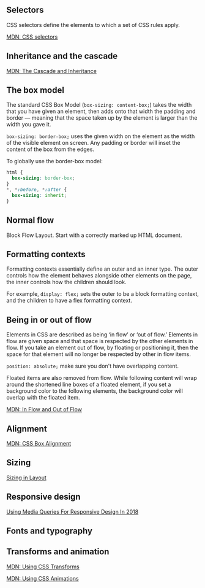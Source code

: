 ## Selectors

CSS selectors define the elements to which a set of CSS rules apply.

[MDN: CSS selectors](https://developer.mozilla.org/en-US/docs/Web/CSS/CSS_Selectors)

## Inheritance and the cascade

[MDN: The Cascade and Inheritance](https://developer.mozilla.org/en-US/docs/Learn/CSS/Introduction_to_CSS/Cascade_and_inheritance)

## The box model

The standard CSS Box Model (`box-sizing: content-box;`) takes the width that you have given an element, then adds onto that width the padding and border — meaning that the space taken up by the element is larger than the width you gave it.

`box-sizing: border-box;` uses the given width on the element as the width of the visible element on screen. Any padding or border will inset the content of the box from the edges.

To globally use the border-box model:

```css
html {
  box-sizing: border-box;
}
*, *:before, *:after {
  box-sizing: inherit;
}
```

## Normal flow

Block Flow Layout. Start with a correctly marked up HTML document.

## Formatting contexts

Formatting contexts essentially define an outer and an inner type. The outer controls how the element behaves alongside other elements on the page, the inner controls how the children should look.

For example, `display: flex;` sets the outer to be a block formatting context, and the children to have a flex formatting context.

## Being in or out of flow

Elements in CSS are described as being ‘in flow’ or ‘out of flow.’ Elements in flow are given space and that space is respected by the other elements in flow. If you take an element out of flow, by floating or positioning it, then the space for that element will no longer be respected by other in flow items.

`position: absolute;` make sure you don't have overlapping content.

Floated items are also removed from flow. While following content will wrap around the shortened line boxes of a floated element, if you set a background color to the following elements, the background color will overlap with the floated item.

[MDN: In Flow and Out of Flow](https://developer.mozilla.org/en-US/docs/Web/CSS/CSS_Flow_Layout/In_Flow_and_Out_of_Flow)

## Alignment

[MDN: CSS Box Alignment](https://developer.mozilla.org/en-US/docs/Web/CSS/CSS_Box_Alignment)

## Sizing

[Sizing in Layout](https://www.smashingmagazine.com/2018/01/understanding-sizing-css-layout/)

## Responsive design

[Using Media Queries For Responsive Design In 2018](https://www.smashingmagazine.com/2018/02/media-queries-responsive-design-2018/)

## Fonts and typography

## Transforms and animation

[MDN: Using CSS Transforms](https://developer.mozilla.org/en-US/docs/Web/CSS/CSS_Transforms/Using_CSS_transforms)

[MDN: Using CSS Animations](https://developer.mozilla.org/en-US/docs/Web/CSS/CSS_Animations/Using_CSS_animations)